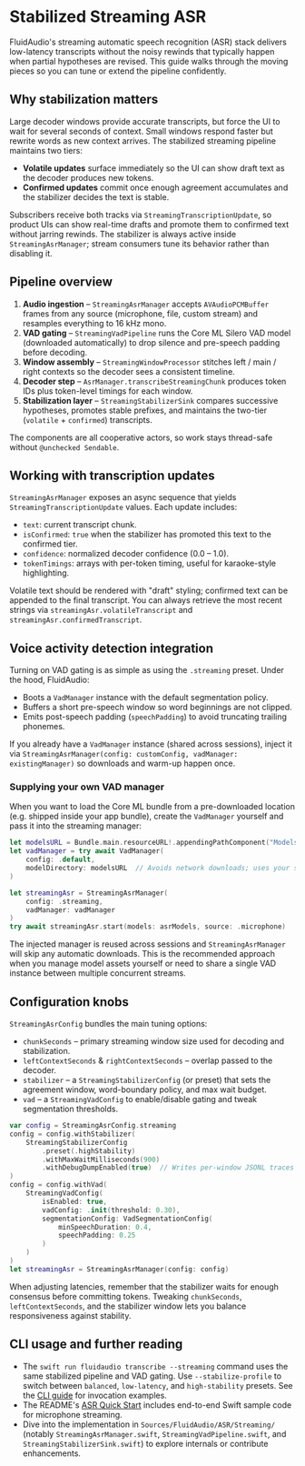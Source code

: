 # Stabilized Streaming ASR

FluidAudio's streaming automatic speech recognition (ASR) stack delivers low-latency transcripts without the noisy rewinds that typically happen when partial hypotheses are revised. This guide walks through the moving pieces so you can tune or extend the pipeline confidently.

## Why stabilization matters

Large decoder windows provide accurate transcripts, but force the UI to wait for several seconds of context. Small windows respond faster but rewrite words as new context arrives. The stabilized streaming pipeline maintains two tiers:

- **Volatile updates** surface immediately so the UI can show draft text as the decoder produces new tokens.
- **Confirmed updates** commit once enough agreement accumulates and the stabilizer decides the text is stable.

Subscribers receive both tracks via `StreamingTranscriptionUpdate`, so product UIs can show real-time drafts and promote them to confirmed text without jarring rewinds.
The stabilizer is always active inside `StreamingAsrManager`; stream consumers tune its behavior rather than disabling it.

## Pipeline overview

1. **Audio ingestion** – `StreamingAsrManager` accepts `AVAudioPCMBuffer` frames from any source (microphone, file, custom stream) and resamples everything to 16 kHz mono.
2. **VAD gating** – `StreamingVadPipeline` runs the Core ML Silero VAD model (downloaded automatically) to drop silence and pre-speech padding before decoding.
3. **Window assembly** – `StreamingWindowProcessor` stitches left / main / right contexts so the decoder sees a consistent timeline.
4. **Decoder step** – `AsrManager.transcribeStreamingChunk` produces token IDs plus token-level timings for each window.
5. **Stabilization layer** – `StreamingStabilizerSink` compares successive hypotheses, promotes stable prefixes, and maintains the two-tier (`volatile` + `confirmed`) transcripts.

The components are all cooperative actors, so work stays thread-safe without `@unchecked Sendable`.

## Working with transcription updates

`StreamingAsrManager` exposes an async sequence that yields `StreamingTranscriptionUpdate` values. Each update includes:

- `text`: current transcript chunk.
- `isConfirmed`: `true` when the stabilizer has promoted this text to the confirmed tier.
- `confidence`: normalized decoder confidence (0.0 – 1.0).
- `tokenTimings`: arrays with per-token timing, useful for karaoke-style highlighting.

Volatile text should be rendered with "draft" styling; confirmed text can be appended to the final transcript. You can always retrieve the most recent strings via `streamingAsr.volatileTranscript` and `streamingAsr.confirmedTranscript`.

## Voice activity detection integration

Turning on VAD gating is as simple as using the `.streaming` preset. Under the hood, FluidAudio:

- Boots a `VadManager` instance with the default segmentation policy.
- Buffers a short pre-speech window so word beginnings are not clipped.
- Emits post-speech padding (`speechPadding`) to avoid truncating trailing phonemes.

If you already have a `VadManager` instance (shared across sessions), inject it via `StreamingAsrManager(config: customConfig, vadManager: existingManager)` so downloads and warm-up happen once.

### Supplying your own VAD manager

When you want to load the Core ML bundle from a pre-downloaded location (e.g. shipped inside your app bundle), create the `VadManager` yourself and pass it into the streaming manager:

```swift
let modelsURL = Bundle.main.resourceURL!.appendingPathComponent("Models/VAD", isDirectory: true)
let vadManager = try await VadManager(
    config: .default,
    modelDirectory: modelsURL  // Avoids network downloads; uses your staged model files
)

let streamingAsr = StreamingAsrManager(
    config: .streaming,
    vadManager: vadManager
)
try await streamingAsr.start(models: asrModels, source: .microphone)
```

The injected manager is reused across sessions and `StreamingAsrManager` will skip any automatic downloads. This is the recommended approach when you manage model assets yourself or need to share a single VAD instance between multiple concurrent streams.

## Configuration knobs

`StreamingAsrConfig` bundles the main tuning options:

- `chunkSeconds` – primary streaming window size used for decoding and stabilization.
- `leftContextSeconds` & `rightContextSeconds` – overlap passed to the decoder.
- `stabilizer` – a `StreamingStabilizerConfig` (or preset) that sets the agreement window, word-boundary policy, and max wait budget.
- `vad` – a `StreamingVadConfig` to enable/disable gating and tweak segmentation thresholds.

```swift
var config = StreamingAsrConfig.streaming
config = config.withStabilizer(
    StreamingStabilizerConfig
        .preset(.highStability)
        .withMaxWaitMilliseconds(900)
        .withDebugDumpEnabled(true)  // Writes per-window JSONL traces
)
config = config.withVad(
    StreamingVadConfig(
        isEnabled: true,
        vadConfig: .init(threshold: 0.30),
        segmentationConfig: VadSegmentationConfig(
            minSpeechDuration: 0.4,
            speechPadding: 0.25
        )
    )
)
let streamingAsr = StreamingAsrManager(config: config)
```

When adjusting latencies, remember that the stabilizer waits for enough consensus before committing tokens. Tweaking `chunkSeconds`, `leftContextSeconds`, and the stabilizer window lets you balance responsiveness against stability.

## CLI usage and further reading

- The `swift run fluidaudio transcribe --streaming` command uses the same stabilized pipeline and VAD gating. Use `--stabilize-profile` to switch between `balanced`, `low-latency`, and `high-stability` presets. See the [CLI guide](../CLI.md#asr) for invocation examples.
- The README's [ASR Quick Start](../../README.md#asr-quick-start) includes end-to-end Swift sample code for microphone streaming.
- Dive into the implementation in `Sources/FluidAudio/ASR/Streaming/` (notably `StreamingAsrManager.swift`, `StreamingVadPipeline.swift`, and `StreamingStabilizerSink.swift`) to explore internals or contribute enhancements.
